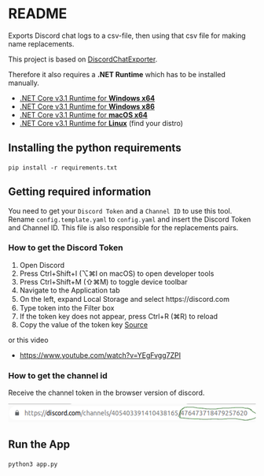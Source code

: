 # README
Exports Discord chat logs to a csv-file, then using that csv file for making name replacements.

This project is based on [DiscordChatExporter](https://github.com/Tyrrrz/DiscordChatExporter).

Therefore it also requires a **.NET Runtime** which has to be installed manually. 
- [.NET Core v3.1 Runtime for **Windows x64**](https://dotnet.microsoft.com/download/dotnet-core/thank-you/runtime-desktop-3.1.0-windows-x64-installer)
- [.NET Core v3.1 Runtime for **Windows x86**](https://dotnet.microsoft.com/download/dotnet-core/thank-you/runtime-desktop-3.1.0-windows-x86-installer)
- [.NET Core v3.1 Runtime for **macOS x64**](https://dotnet.microsoft.com/download/dotnet-core/thank-you/runtime-3.1.0-macos-x64-installer)
- [.NET Core v3.1 Runtime for **Linux**](https://docs.microsoft.com/en-us/dotnet/core/install/linux) (find your distro)

## Installing the python requirements
`pip install -r requirements.txt`

## Getting required information
You need to get your `Discord Token` and a `Channel ID` to use this tool.
Rename `config.template.yaml` to `config.yaml` and insert the Discord Token and Channel ID.
This file is also responsible for the replacements pairs. 

### How to get the Discord Token
1. Open Discord
2. Press Ctrl+Shift+I (⌥⌘I on macOS) to open developer tools
3. Press Ctrl+Shift+M (⇧⌘M) to toggle device toolbar
4. Navigate to the Application tab
5. On the left, expand Local Storage and select https꞉//discord.com
6. Type token into the Filter box
7. If the token key does not appear, press Ctrl+R (⌘R) to reload
8. Copy the value of the token key
[Source](https://github.com/Tyrrrz/DiscordChatExporter/wiki/Obtaining-Token-and-Channel-IDs#how-to-get-a-user-token)

or this video
- https://www.youtube.com/watch?v=YEgFvgg7ZPI


### How to get the channel id
Receive the channel token in the browser version of discord.

![Channel ID](./img/channel_id.png)

## Run the App
`python3 app.py`
